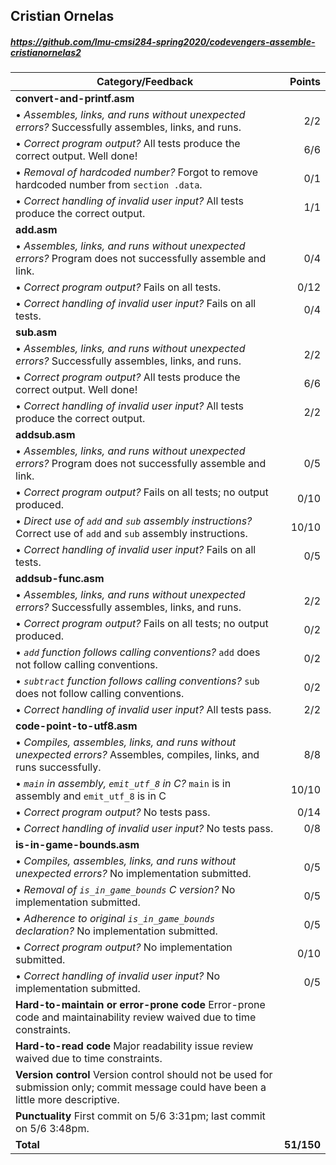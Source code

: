 

## Cristian Ornelas

##### https://github.com/lmu-cmsi284-spring2020/codevengers-assemble-cristianornelas2

| Category/Feedback | Points |
| --- | ---: |
| **convert-and-printf.asm** | |
| • _Assembles, links, and runs without unexpected errors?_ Successfully assembles, links, and runs. | 2/2 |
| • _Correct program output?_ All tests produce the correct output. Well done! | 6/6 |
| • _Removal of hardcoded number?_ Forgot to remove hardcoded number from `section .data`. | 0/1 |
| • _Correct handling of invalid user input?_ All tests produce the correct output. | 1/1 |
| **add.asm** | |
| • _Assembles, links, and runs without unexpected errors?_ Program does not successfully assemble and link. | 0/4 |
| • _Correct program output?_ Fails on all tests. | 0/12 |
| • _Correct handling of invalid user input?_ Fails on all tests. | 0/4 |
| **sub.asm** | |
| • _Assembles, links, and runs without unexpected errors?_ Successfully assembles, links, and runs. | 2/2 |
| • _Correct program output?_ All tests produce the correct output. Well done! | 6/6 |
| • _Correct handling of invalid user input?_ All tests produce the correct output. | 2/2 |
| **addsub.asm** | |
| • _Assembles, links, and runs without unexpected errors?_ Program does not successfully assemble and link. | 0/5 |
| • _Correct program output?_ Fails on all tests; no output produced. | 0/10 |
| • _Direct use of `add` and `sub` assembly instructions?_ Correct use of `add` and `sub` assembly instructions. | 10/10 |
| • _Correct handling of invalid user input?_ Fails on all tests.  | 0/5 |
| **addsub-func.asm** | |
| • _Assembles, links, and runs without unexpected errors?_ Successfully assembles, links, and runs. | 2/2 |
| • _Correct program output?_ Fails on all tests; no output produced.  | 0/2 |
| • _`add` function follows calling conventions?_ `add` does not follow calling conventions. | 0/2 |
| • _`subtract` function follows calling conventions?_ `sub` does not follow calling conventions. | 0/2 |
| • _Correct handling of invalid user input?_ All tests pass. | 2/2 |
| **code-point-to-utf8.asm** | |
| • _Compiles, assembles, links, and runs without unexpected errors?_ Assembles, compiles, links, and runs successfully. | 8/8 |
| • _`main` in assembly, `emit_utf_8` in C?_ `main` is in assembly and `emit_utf_8` is in C | 10/10 |
| • _Correct program output?_ No tests pass. | 0/14 |
| • _Correct handling of invalid user input?_ No tests pass. | 0/8 |
| **is-in-game-bounds.asm** | |
| • _Compiles, assembles, links, and runs without unexpected errors?_ No implementation submitted. | 0/5 |
| • _Removal of `is_in_game_bounds` C version?_ No implementation submitted. | 0/5 |
| • _Adherence to original `is_in_game_bounds` declaration?_ No implementation submitted. | 0/5 |
| • _Correct program output?_ No implementation submitted. | 0/10 |
| • _Correct handling of invalid user input?_ No implementation submitted. | 0/5 |
| **Hard-to-maintain or error-prone code** Error-prone code and maintainability review waived due to time constraints. |  |
| **Hard-to-read code** Major readability issue review waived due to time constraints. |  |
| **Version control** Version control should not be used for submission only; commit message could have been a little more descriptive. |  |
| **Punctuality** First commit on 5/6 3:31pm; last commit on 5/6 3:48pm. |  |
| **Total** | **51/150** |
